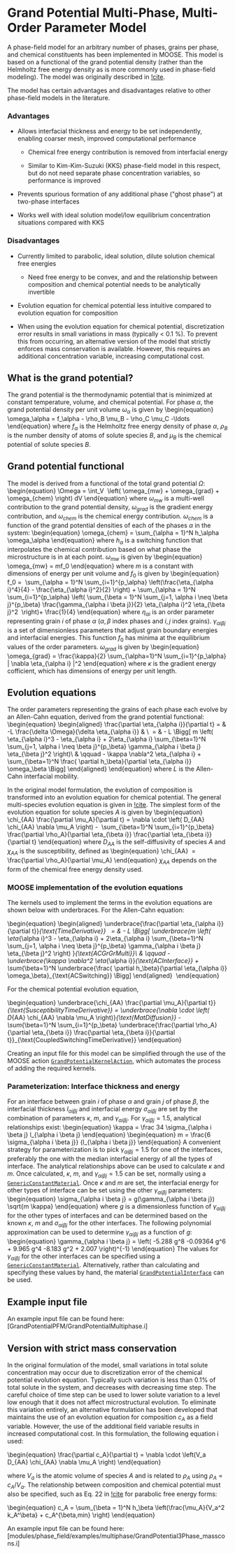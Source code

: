 # Grand Potential Multi-Phase, Multi-Order Parameter Model

A phase-field model for an arbitrary number of phases, grains per phase, and chemical constituents
has been implemented in MOOSE. This model is based on a functional of the grand potential density
(rather than the Helmholtz free energy density as is more commonly used in phase-field modeling). The model was originally described in [!cite](AagesenGP2018).

The model has certain advantages and disadvantages relative to other phase-field models in
the literature.

### Advantages

- Allows interfacial thickness and energy to be set independently, enabling coarser mesh, improved computational performance

  - Chemical free energy contribution is removed from interfacial energy

  - Similar to Kim-Kim-Suzuki (KKS) phase-field model in this respect, but do not need separate phase concentration variables, so performance is improved

- Prevents spurious formation of any additional phase ("ghost phase") at two-phase interfaces

- Works well with ideal solution model/low equilibrium concentration situations compared with KKS




### Disadvantages

- Currently limited to parabolic, ideal solution, dilute solution chemical free energies

  - Need free energy to be convex, and and the relationship between composition and chemical potential needs to be analytically invertible

- Evolution equation for chemical potential less intuitive compared to evolution equation for composition

- When using the evolution equation for chemical potential, discretization error results in small variations in mass (typically < 0.1 %). To prevent this from occurring, an alternative version of the model that strictly enforces mass conservation is available. However, this requires an additional concentration variable, increasing computational cost.

## What is the grand potential?

The grand potential is the thermodynamic potential that is minimized at constant temperature, volume, and chemical potential. For phase $\alpha$, the grand potential density per unit volume $\omega_\alpha$ is given by
\begin{equation}
\omega_\alpha = f_\alpha - \rho_B \mu_B - \rho_C \mu_C -\ldots
\end{equation}
where $f_\alpha$ is the Helmholtz free energy density of phase $\alpha$, $\rho_B$ is the number density of atoms of solute species $B$, and $\mu_B$ is the chemical potential of solute species $B$.

## Grand potential functional

The model is derived from a functional of the total grand potential $\Omega$:
\begin{equation}
\Omega = \int_V  \left( \omega_{mw} + \omega_{grad} + \omega_{chem} \right) dV
\end{equation}
where $\omega_{mw}$ is a multi-well contribution to the grand potential density, $\omega_{grad}$ is the gradient energy contribution, and $\omega_{chem}$ is the chemical energy contribution. $\omega_{chem}$ is a function of the grand potential densities of each of the phases $\alpha$ in the system:
\begin{equation}
\omega_{chem} = \sum_{\alpha = 1}^N h_\alpha \omega_\alpha
\end{equation}
where $h_\alpha$ is a switching function that interpolates the chemical contribution based on what phase the microstructure is in at each point. $\omega_{mw}$ is given by
\begin{equation}
\omega_{mw} = mf_0
\end{equation}
where $m$ is a constant with dimensions of energy per unit volume and $f_0$ is given by
\begin{equation}
f_0 =  \sum_{\alpha = 1}^N \sum_{i=1}^{p_\alpha} \left(\frac{\eta_{\alpha i}^4}{4} - \frac{\eta_{\alpha i}^2}{2} \right) + \sum_{\alpha = 1}^N \sum_{i=1}^{p_\alpha} \left( \sum_{\beta = 1}^N \sum_{j=1, \alpha i \neq \beta j}^{p_\beta} \frac{\gamma_{\alpha i \beta j}}{2} \eta_{\alpha i}^2 \eta_{\beta j}^2  \right)+ \frac{1}{4}
\end{equation}
where $\eta_{\alpha i}$ is an order parameter representing grain $i$ of phase $\alpha$ ($\alpha, \beta$ index phases and $i,j$ index grains). $\gamma_{\alpha i \beta j}$ is a set of dimensionless parameters that adjust grain boundary energies and interfacial energies. This function $f_0$ has minima at the equilibrium values of the order parameters. $\omega_{grad}$ is given by
\begin{equation}
\omega_{grad} = \frac{\kappa}{2} \sum_{\alpha=1}^N \sum_{i=1}^{p_\alpha} | \nabla \eta_{\alpha i} |^2
\end{equation}
where $\kappa$ is the gradient energy cofficient, which has dimensions of energy per unit length.

## Evolution equations

The order parameters representing the grains of each phase each evolve by an Allen-Cahn equation, derived from the grand potential functional:
\begin{equation}
\begin{aligned}
\frac{\partial \eta_{\alpha i}}{\partial t} = & -L \frac{\delta \Omega}{\delta \eta_{\alpha i}} & \\
 = & - L \Bigg[ m \left( \eta_{\alpha i}^3 - \eta_{\alpha i} + 2\eta_{\alpha i} \sum_{\beta=1}^N \sum_{j=1, \alpha i \neq \beta j}^{p_\beta} \gamma_{\alpha i \beta j}   \eta_{\beta j}^2 \right)\\
& \qquad - \kappa \nabla^2 \eta_{\alpha i} + \sum_{\beta=1}^N \frac{ \partial h_\beta}{\partial \eta_{\alpha i}} \omega_\beta \Bigg]
\end{aligned}
\end{equation}
where $L$ is the Allen-Cahn interfacial mobility.

In the original model formulation, the evolution of composition is transformed into an evolution equation for chemical potential. The general multi-species evolution equation is given in [!cite](AagesenGP2018). The simplest form of the evolution equation for solute species $A$ is given by
\begin{equation}
\chi_{AA} \frac{\partial \mu_A}{\partial t} = \nabla \cdot \left( D_{AA} \chi_{AA} \nabla \mu_A \right) -  \sum_{\beta=1}^N \sum_{i=1}^{p_\beta} \frac{\partial \rho_A}{\partial \eta_{\beta i}} \frac{\partial \eta_{\beta i}}{\partial t}
\end{equation}
where $D_{AA}$ is the self-diffusivity of species $A$ and $\chi_{AA}$ is the susceptibility, defined as
\begin{equation}
\chi_{AA}  = \frac{\partial \rho_A}{\partial \mu_A}
\end{equation}
$\chi_{AA}$ depends on the form of the chemical free energy density used.

### MOOSE implementation of the evolution equations

The kernels used to implement the terms in the evolution equations are shown below with underbraces. For the Allen-Cahn equation:

\begin{equation}
\begin{aligned}
\underbrace{\frac{\partial \eta_{\alpha i}}{\partial t}}_{\text{TimeDerivative}} 
 = & - L \Bigg[ \underbrace{m \left( \eta_{\alpha i}^3 - \eta_{\alpha i} + 2\eta_{\alpha i} \sum_{\beta=1}^N \sum_{j=1, \alpha i \neq \beta j}^{p_\beta} \gamma_{\alpha i \beta j}   \eta_{\beta j}^2 \right) }_{\text{ACGrGrMulti}}\\
& \qquad - \underbrace{\kappa \nabla^2 \eta_{\alpha i}}_{\text{ACInterface}} + \sum_{\beta=1}^N \underbrace{\frac{ \partial h_\beta}{\partial \eta_{\alpha i}} \omega_\beta}_{\text{ACSwitching}} \Bigg]
\end{aligned} 
\end{equation}

For the chemical potential evolution equation,

\begin{equation}
\underbrace{\chi_{AA} \frac{\partial \mu_A}{\partial t}}_{\text{SusceptibilityTimeDerivative}} = \underbrace{\nabla \cdot \left( D_{AA} \chi_{AA} \nabla \mu_A \right)}_{\text{MatDiffusion}} -  \sum_{\beta=1}^N \sum_{i=1}^{p_\beta} \underbrace{\frac{\partial \rho_A}{\partial \eta_{\beta i}} \frac{\partial \eta_{\beta i}}{\partial t}}_{\text{CoupledSwitchingTimeDerivative}}
\end{equation}

Creating an input file for this model can be simplified through the use of the MOOSE action [`GrandPotentialKernelAction`](/GrandPotentialKernelAction.md), which automates the process of adding the required kernels.

### Parameterization: Interface thickness and energy

For an interface between grain $i$ of phase $\alpha$ and grain $j$ of phase $\beta$, the interfacial thickness $l_{\alpha i \beta j}$ and interfacial energy $\sigma_{\alpha i \beta j}$ are set by the combination of parameters $\kappa$, $m$, and $\gamma_{\alpha i \beta j}$. For $\gamma_{\alpha i \beta j} = 1.5$, analytical relationships exist:
\begin{equation}
\kappa = \frac 34 \sigma_{\alpha i \beta j} l_{\alpha i \beta j}
\end{equation}
\begin{equation}
m = \frac{6 \sigma_{\alpha i \beta j}} {l_{\alpha i \beta j}}
\end{equation}
A convenient strategy for parameterization is to pick $\gamma_{\alpha i \beta j} = 1.5$ for one of the interfaces, preferably the one with the median interfacial energy of all the types of interface. The analytical relationships above can be used to calculate $\kappa$ and $m$. Once calculated, $\kappa$, $m$, and $\gamma_{\alpha i \beta j} = 1.5$ can be set, normally using a [`GenericConstantMaterial`](framework:/GenericConstantMaterial.md). Once $\kappa$ and $m$ are set, the interfacial energy for other types of interface can be set using the other $\gamma_{\alpha i \beta j}$ parameters:
\begin{equation}
\sigma_{\alpha i \beta j} = g(\gamma_{\alpha i \beta j}) \sqrt{m \kappa}
\end{equation}
where $g$ is  a dimensionless function of $\gamma_{\alpha i \beta j}$ for the other types of interfaces and can be determined based on the known $\kappa$, $m$ and $\sigma_{\alpha i \beta j}$ for the other interfaces. The following polynomial approximation can be used to determine $\gamma_{\alpha i \beta j}$ as a function of $g$:
\begin{equation}
\gamma_{\alpha i \beta j} = \left( -5.288 g^8 -0.09364 g^6 + 9.965 g^4 -8.183 g^2 + 2.007 \right)^{-1}
\end{equation}
The values for $\gamma_{\alpha i \beta j}$ for the other interfaces can be specified using a [`GenericConstantMaterial`](framework:/GenericConstantMaterial.md). Alternatively, rather than calculating and specifying these values by hand, the material [`GrandPotentialInterface`](/GrandPotentialInterface.md) can be used.

## Example input file

An example input file can be found here:
[GrandPotentialPFM/GrandPotentialMultiphase.i]

## Version with strict mass conservation

In the original formulation of the model, small variations in total solute concentration may occur due to discretization error of the chemical potential evolution equation. Typically such variation is less than 0.1% of total solute in the system, and decreases with decreasing time step. The careful choice of time step can be used to lower solute variation to a level low enough that it does not affect microstructural evolution. To eliminate this variation entirely, an alternative formulation has been developed that maintains the use of an evolution equation for composition $c_A$ as a field variable. However, the use of the additional field variable results in increased computational cost. In this formulation, the following equation i used:

\begin{equation}
\frac{\partial c_A}{\partial t} = \nabla \cdot \left(V_a D_{AA} \chi_{AA} \nabla \mu_A \right)
\end{equation}

where $V_a$ is the atomic volume of species $A$ and is related to $\rho_A$ using $\rho_A = c_A / V_a$. The relationship between composition and chemical potential must also be specified, such as Eq. 22 in [!cite](AagesenGP2018) for parabolic free energy forms:

\begin{equation}
c_A = \sum_{\beta = 1}^N h_\beta \left(\frac{\mu_A}{V_a^2 k_A^\beta} + c_A^{\beta,min} \right)
\end{equation}

An example input file can be found here:
[modules/phase_field/examples/multiphase/GrandPotential3Phase_masscons.i]

